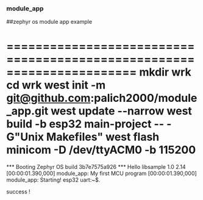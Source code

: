 ### module_app

##zephyr os module app example


======================================================================
mkdir wrk
cd wrk
west init -m git@github.com:palich2000/module_app.git
west update --narrow
west build -b esp32  main-project -- -G"Unix Makefiles"
west flash
minicom -D /dev/ttyACM0 -b 115200
======================================================================

*** Booting Zephyr OS build 3b7e7575a926 ***
Hello libsample 1.0 2.14
[00:00:01.390,000] <inf> module_app: My first MCU program
[00:00:01.390,000] <inf> module_app: Starting! esp32
uart:~$.

success !

